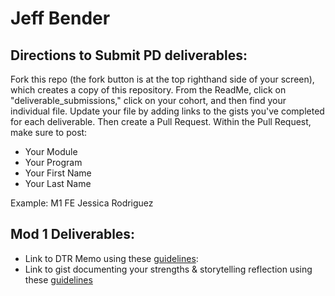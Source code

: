 # Jeff Bender

## Directions to Submit PD deliverables:
Fork this repo (the fork button is at the top righthand side of your screen), which creates a copy of this repository. From the ReadMe, click on "deliverable_submissions," click on your cohort, and then find your individual file. Update your file by adding links to the gists you've completed for each deliverable. Then create a Pull Request. Within the Pull Request, make sure to post:

* Your Module
* Your Program
* Your First Name
* Your Last Name

Example: M1 FE Jessica Rodriguez

## Mod 1 Deliverables:
* Link to DTR Memo using these [guidelines](https://github.com/turingschool/career-development-curriculum/blob/master/module_one/dtr_guidelines_memo.md):
* Link to gist documenting your strengths & storytelling reflection using these [guidelines](https://github.com/turingschool/career-development-curriculum/blob/master/module_one/strengths_storytelling_reflection.md)
